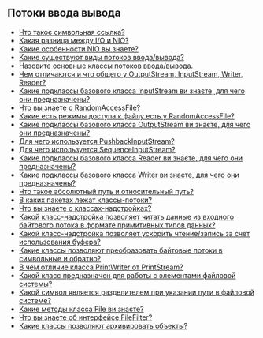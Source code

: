 ## Потоки ввода вывода

- <a href="">Что такоє символьная ссылка?</a> 
- <a href="">Какая разница между I/О и NIO?</a> 
- <a href="">Какие особенности NIO вы знаете?</a> 
- <a href="">Какие существуют виды потоков ввода/вывода?</a> 
- <a href="">Назовите основные классы потоков ввода/вывода.</a> 
- <a href="">Чем отличаются и что общего у OutputStream, InputStream, Writer, Reader?</a> 
- <a href="">Какие подклассы базового класса InputStream ви знаєте, для чего они предназначены?</a> 
- <a href="">Что вы знаете о RandomAccessFile?</a> 
- <a href="">Какие есть режимы доступа к файлу есть у RandomAccessFile?</a> 
- <a href="">Какие подклассы базового класса OutputStream ви знаєте, для чего они предназначены?</a> 
- <a href="">Для чего используется PushbackInputStream?</a> 
- <a href="">Для чего используется SequenceInputStream?</a> 
- <a href="">Какие подклассы базового класса Reader ви знаєте, для чего они предназначены?</a> 
- <a href="">Какие подклассы базового класса Writer ви знаєте, для чего они предназначены?</a> 
- <a href="">Что такое абсолютный путь и относительный путь?</a> 
- <a href="">В каких пакетах лежат классы-потоки?</a> 
- <a href="">Что вы знаете о классах-надстройках?</a> 
- <a href="">Какой класс-надстройка позволяет читать данные из входного байтового потока в формате примитивных типов данных?</a> 
- <a href="">Какой класс-надстройка позволяет ускорить чтение/запись за счет использования буфера?</a> 
- <a href="">Какие классы позволяют преобразовать байтовые потоки в символьные и обратно?</a> 
- <a href="">В чем отличие класса PrintWriter от PrintStream?</a> 
- <a href="">Какой класс предназначен для работы с элементами файловой системы?</a> 
- <a href="">Какой символ является разделителем при указании пути в файловой системе?</a> 
- <a href="">Какие методы класса File ви знаєте?</a> 
- <a href="">Что вы знаете об интерфейсе FileFilter?</a> 
- <a href="">Какие классы позволяют архивировать объекты?</a> 